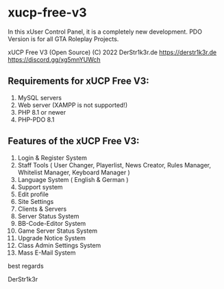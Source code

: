 # xucp-free-v3
In this xUser Control Panel, it is a completely new development. PDO Version is for all GTA Roleplay Projects.


xUCP Free V3 (Open Source)
(C) 2022 DerStr1k3r.de
https://derstr1k3r.de
https://discord.gg/xg5mnYUWch

## Requirements for xUCP Free V3:

  1. MySQL servers
  2. Web server (XAMPP is not supported!)
  3. PHP 8.1 or newer
  4. PHP-PDO 8.1

## Features of the xUCP Free V3:

  1. Login & Register System
  2. Staff Tools ( User Changer, Playerlist, News Creator, Rules Manager, Whitelist Manager, Keyboard Manager )
  3. Language System ( English & German )
  4. Support system
  5. Edit profile
  6. Site Settings
  7. Clients & Servers
  8. Server Status System
  9. BB-Code-Editor System
 10. Game Server Status System
 11. Upgrade Notice System
 12. Class Admin Settings System
 13. Mass E-Mail System


best regards

DerStr1k3r
